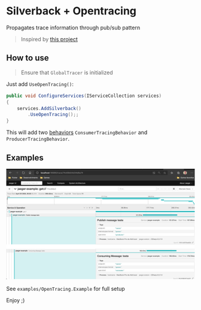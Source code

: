 # Silverback + Opentracing

Propagates trace information through pub/sub pattern

> Inspired by [this project](https://github.com/yesmarket/MassTransit.OpenTracing)


## How to use

> Ensure that `GlobalTracer` is initialized

Just add `UseOpenTracing()`:

```csharp
public void ConfigureServices(IServiceCollection services)
{
    services.AddSilverback()
        .UseOpenTracing();;
}
```

This will add two [behaviors](https://beagle1984.github.io/silverback/docs/quickstart/behaviors) `ConsumerTracingBehavior` and `ProducerTracingBehavior`.

## Examples

![jaeger](resources/in-memory-jaeger0example.png "JAeger Example")

See `examples/OpenTracing.Example` for full setup


Enjoy ;)
